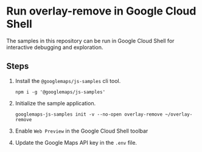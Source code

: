 # Run overlay-remove in Google Cloud Shell

The samples in this repository can be run in Google Cloud Shell for interactive debugging and exploration.

## Steps

1. Install the `@googlemaps/js-samples` cli tool.

    ```
    npm i -g '@googlemaps/js-samples'
    ```
1. Initialize the sample application. 
    ```
    googlemaps-js-samples init -v --no-open overlay-remove ~/overlay-remove
    ```
1. Enable `Web Preview` in the Google Cloud Shell toolbar
1. Update the Google Maps API key in the `.env` file.
